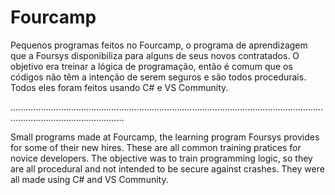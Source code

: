 # Fourcamp

Pequenos programas feitos no Fourcamp, o programa de aprendizagem que a Foursys disponibiliza para alguns de seus novos contratados. O objetivo era treinar a lógica de programação, então é comum que os códigos não têm a intenção de serem seguros e são todos procedurais. Todos eles foram feitos usando C# e VS Community.

.........................................................................................................................................................................

Small programs made at Fourcamp, the learning program Foursys provides for some of their new hires.
These are all common training pratices for novice developers. The objective was to train programming logic, so they are all procedural and not intended to be secure against crashes. They were all made using C# and VS Community.
